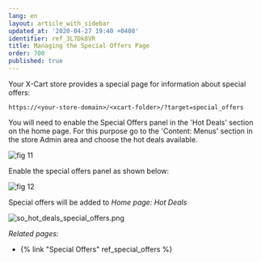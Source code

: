 ```yaml
---
lang: en
layout: article_with_sidebar
updated_at: '2020-04-27 19:40 +0400'
identifier: ref_3L7Dk8VR
title: Managing the Special Offers Page
order: 700
published: true
---
```

Your X-Cart store provides a special page for information about special offers:
```
https://<your-store-domain>/<xcart-folder>/?target=special_offers
```
You will need to enable the Special Offers panel in the 'Hot Deals' section on the home page. For this purpose go to the 'Content: Menus' section in the store Admin area and choose the hot deals available.

![fig 11]({{site.baseurl}}/attachments/menus.png)

Enable the special offers panel as shown below:

![fig 12]({{site.baseurl}}/attachments/enable_so.png)

Special offers will be added to _Home page: Hot Deals_

![so_hot_deals_special_offers.png]({{site.baseurl}}/attachments/ref_5KycxjBU/so_hot_deals_special_offers.png)

_Related pages:_
   
   * {% link "Special Offers" ref_special_offers %}
